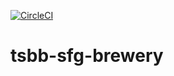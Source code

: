 [![CircleCI](https://circleci.com/gh/ericbalawejder/tsbb2b-sfg-brewery.svg?style=svg)](https://circleci.com/gh/ericbalawejder/tsbb2b-sfg-brewery)

# tsbb-sfg-brewery
